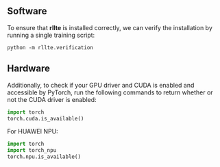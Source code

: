## Software
To ensure that **rllte** is installed correctly, we can verify the installation by running a single training script:
``` shell
python -m rllte.verification
```

## Hardware
Additionally, to check if your GPU driver and CUDA is enabled and accessible by PyTorch, run the following commands to return whether or not the CUDA driver is enabled:
``` python
import torch
torch.cuda.is_available()
```

For HUAWEI NPU:

``` python
import torch
import torch_npu
torch.npu.is_available()
```
